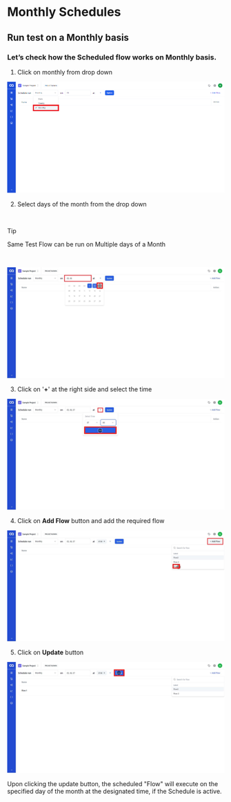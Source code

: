 # Monthly Schedules

## Run test on a Monthly basis


### Let’s check how the Scheduled flow works on Monthly basis.

1. Click on monthly from drop down

![MS 1](/images/MS%201.png)

2. Select days of the month from the drop down

<br>

> [!Tip]
> Same Test Flow can be run on Multiple days of a Month

<br>


![MS 3](/images/MS%203.jpg)

3. Click on '**+**' at the right side and select the time 

![MS 4](/images/MS%204.jpg)

4. Click on **Add Flow** button and add the required flow 

![MS 6](/images/MS%206.jpg)

5. Click on **Update** button

![MS 7](/images/MS%207.jpg)

Upon clicking the update button, the scheduled "Flow" will execute on the specified day of the month at the designated time, if the Schedule is active.
